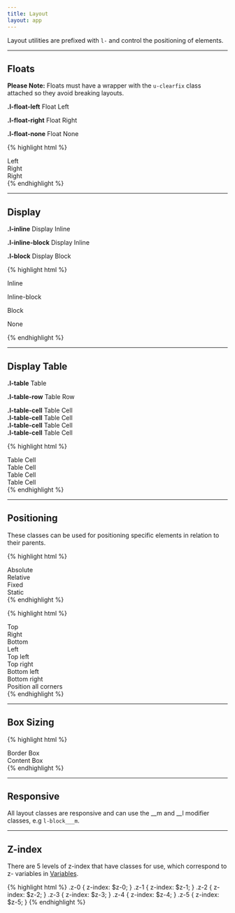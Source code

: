 ```yaml
---
title: Layout
layout: app
---
```


<p class="t-4">Layout utilities are prefixed with <code>l-</code> and control the positioning of elements.</p>

<hr />

## Floats

<p class="Alert">
<strong>Please Note:</strong> Floats must have a wrapper with the <code>u-clearfix</code> class attached so they avoid breaking layouts.</p>

<div class="bg-c-g100 m-bottom">
	<div class="u-clearfix">
		<p class="bg-c-g200 p-2 m-bottom-0 l-float-left t-c-g500"><strong>.l-float-left</strong> Float Left</p>
	</div>
</div>
<div class="bg-c-g100 m-bottom">
	<div class="u-clearfix">
		<p class="bg-c-g200 p-2 m-bottom-0 l-float-right t-c-g500"><strong>.l-float-right</strong> Float Right</p>
	</div>
</div>
<div class="bg-c-g100 m-bottom">
	<div class="u-clearfix">
		<p class="bg-c-g200 p-2 m-bottom-0 l-float-none t-c-g500"><strong>.l-float-none</strong> Float None</p>
	</div>
</div>

{% highlight html %}
<div class="u-clearfix">
	<div class="l-float-left">Left</div>
	<div class="l-float-right">Right</div>
	<div class="l-float-none">Right</div>
</div>
{% endhighlight %}

<hr />

## Display

<div class="m-bottom-4 bg-c-g100 p-2 l-block">
	<p class="bg-c-g200 l-inline m-0"><strong>.l-inline</strong> Display Inline</p>
</div>
<div class="m-bottom-4 bg-c-g100 l-block">
	<p class="bg-c-g200 l-inline-block p-2 m-0"><strong>.l-inline-block</strong> Display Inline</p>
</div>
<div class="m-bottom-4 bg-c-g100 l-block">
	<p class="bg-c-g200 l-block p-2 m-0"><strong>.l-block</strong> Display Block</p>
</div>

{% highlight html %}
<p class="l-inline">Inline</p>
<p class="l-inline-block">Inline-block</p>
<p class="l-block">Block</p>
<p class="l-none">None</p>
{% endhighlight %}

<hr />

## Display Table

<div class="l-table bg-c-g100 w-100 m-top-4 m-bottom"> <p class="p-top-2 p-left-2"><strong>.l-table</strong> Table</p>
	<div class="l-table-row bg-c-g300"><p class="p-left-2"><strong>.l-table-row</strong> Table Row</p>
		<div class="l-table-cell bg-c-g200 p-2"><strong>.l-table-cell</strong> Table Cell</div>
		<div class="l-table-cell bg-c-g200 p-2"><strong>.l-table-cell</strong> Table Cell</div>
		<div class="l-table-cell bg-c-g200 p-2"><strong>.l-table-cell</strong> Table Cell</div>
		<div class="l-table-cell bg-c-g200 p-2"><strong>.l-table-cell</strong> Table Cell</div>
	</div><!--Table Row-->
</div><!--Table-->

{% highlight html %}
<div class="l-table w-100">
	<div class="l-table-row">
		<div class="l-table-cell">Table Cell</div>
		<div class="l-table-cell">Table Cell</div>
		<div class="l-table-cell">Table Cell</div>
		<div class="l-table-cell">Table Cell</div>
	</div><!--Table Row-->
</div><!--Table-->
{% endhighlight %}


<hr />

## Positioning

These classes can be used for positioning specific elements in relation to their parents.

{% highlight html %}
<div class="l-pos-absolute">Absolute</div>
<div class="l-pos-relative">Relative</div>
<div class="l-pos-fixed">Fixed</div>
<div class="l-pos-static">Static</div>
{% endhighlight %}

{% highlight html %}
<div class="l-pos-top">Top</div>
<div class="l-pos-right">Right</div>
<div class="l-pos-bottom">Bottom</div>
<div class="l-pos-left">Left</div>

<div class="l-pos-top-left">Top left</div>
<div class="l-pos-top-right">Top right</div>
<div class="l-pos-bottom-left">Bottom left</div>
<div class="l-pos-bottom-right">Bottom right</div>

<div class="l-pos-all">Position all corners</div>
{% endhighlight %}

<hr />

## Box Sizing

{% highlight html %}
<div class="l-border-box">Border Box</div>
<div class="l-content-box">Content Box</div>
{% endhighlight %}

<hr/>

## Responsive
All layout classes are responsive and can use the __m and __l modifier classes, e.g `l-block___m`.

<hr />

## Z-index
There are 5 levels of z-index that have classes for use, which correspond to z- variables in <a href="{{site.baseurl}}/utilities/sass/variables/">Variables</a>.

{% highlight html %}
.z-0 { z-index: $z-0; }
.z-1 { z-index: $z-1; }
.z-2 { z-index: $z-2; }
.z-3 { z-index: $z-3; }
.z-4 { z-index: $z-4; }
.z-5 { z-index: $z-5; }
{% endhighlight %}
